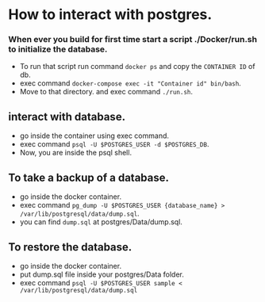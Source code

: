 # How to interact with postgres.

### When ever you build for first time start a script ./Docker/run.sh to initialize the database.
   * To run that script run command `docker ps` and copy the `CONTAINER ID` of db.
   * exec command `docker-compose exec -it "Container id" bin/bash`.
   * Move to that directory. and exec command `./run.sh`.

## interact with database.
  * go inside the container using exec command.
  * exec command `psql -U $POSTGRES_USER -d $POSTGRES_DB`.
  * Now, you are inside the psql shell.


## To take a backup of a database.
  * go inside the docker container.
  * exec command `pg_dump -U $POSTGRES_USER {database_name} > /var/lib/postgresql/data/dump.sql`.
  * you can find `dump.sql` at postgres/Data/dump.sql.

## To restore the database.
  * go inside the docker container.
  * put dump.sql file inside your postgres/Data folder.
  * exec command `psql -U $POSTGRES_USER sample < /var/lib/postgresql/data/dump.sql`